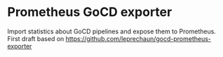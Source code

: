 # Prometheus GoCD exporter

Import statistics about GoCD pipelines and expose them to Prometheus.
First draft based on https://github.com/leprechaun/gocd-prometheus-exporter

